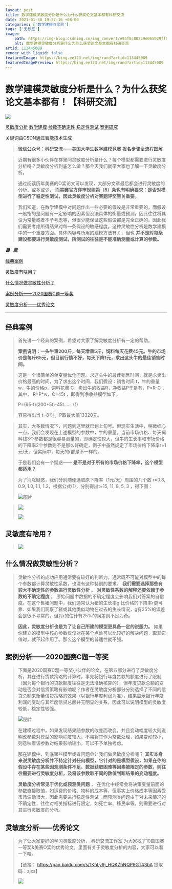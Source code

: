 ```yaml
---
layout: post
title: 数学建模灵敏度分析是什么为什么获奖论文基本都有科研交流
date: 2021-01-30 19:37:16 +08:00
categories: ['数学建模与实验']
tags: ['无标签']
image:
    path: https://img-blog.csdnimg.cn/img_convert/e95f8c802c9e065029ff82ecc47439bd.png?x-oss-process=image/resize,m_fixed,h_150
    alt: 数学建模灵敏度分析是什么为什么获奖论文基本都有科研交流
artid: 113445089
render_with_liquid: false
featuredImage: https://bing.ee123.net/img/rand?artid=113445089
featuredImagePreview: https://bing.ee123.net/img/rand?artid=113445089
---
```


# 数学建模灵敏度分析是什么？为什么获奖论文基本都有！【科研交流】

![](https://img-home.csdnimg.cn/images/20240715101418.png)

[灵敏度分析](https://so.csdn.net/so/search/s.do?q=%E7%81%B5%E6%95%8F%E5%BA%A6%E5%88%86%E6%9E%90&t=all&o=vip&s=&l=&f=&viparticle=&from_tracking_code=tag_word&from_code=app_blog_art)
[数学建模](https://so.csdn.net/so/search/s.do?q=%E6%95%B0%E5%AD%A6%E5%BB%BA%E6%A8%A1&t=all&o=vip&s=&l=&f=&viparticle=&from_tracking_code=tag_word&from_code=app_blog_art)
[参数不确定性](https://so.csdn.net/so/search/s.do?q=%E5%8F%82%E6%95%B0%E4%B8%8D%E7%A1%AE%E5%AE%9A%E6%80%A7&t=all&o=vip&s=&l=&f=&viparticle=&from_tracking_code=tag_word&from_code=app_blog_art)
[稳定性测试](https://so.csdn.net/so/search/s.do?q=%E7%A8%B3%E5%AE%9A%E6%80%A7%E6%B5%8B%E8%AF%95&t=all&o=vip&s=&l=&f=&viparticle=&from_tracking_code=tag_word&from_code=app_blog_art)
[案例研究](https://so.csdn.net/so/search/s.do?q=%E6%A1%88%E4%BE%8B%E7%A0%94%E7%A9%B6&t=all&o=vip&s=&l=&f=&viparticle=&from_tracking_code=tag_word&from_code=app_blog_art)

关键词由CSDN通过智能技术生成

> [微信公众号：科研交流——美国大学生数学建模竞赛 报名步骤全流程图解](https://mp.weixin.qq.com/s?__biz=MzI5MjgwMzQ3NA==&mid=2247503942&idx=3&sn=d2bbe55d73777d6d9df7a63494297528&chksm=ec7956bbdb0edfad8d06387f58d79a04b6ab1269af3eb1de958c9ee18417da915fa94cad5d46&scene=21#wechat_redirect)

> 近期有很多小伙伴在群里问灵敏度分析是什么？每个模型都需要进行灵敏度分析吗？灵敏度分析到底怎么做？那今天我们就带大家也了解一下灵敏度分析。
>
> 通过阅读历年美赛的O奖论文可以发现，大部分文章最后都会进行灵敏度的分析，或多或少，
> **而美赛官方评审规则第（5）条也有明确要求：是否对模型进行了稳定性测试，因此灵敏度分析对赛题评奖至关重要。**
>
> 我们知道，在数学建模中对问题作出一些必要的假设是非常重要的，而假设一般指的是问题有一定影响的因素但没法具体的衡量或预测，因此往往将其设为常量或者不予考虑等，但很少能保证这些假设都是完全正确的。因此我们需要考虑所得结果对每一条假设的敏感程度。这种灵敏性分析是数学建模中的一个重要方面。具体内容与所用的建模方法有关，但也
> **并不是对每条建设都要进行灵敏度测试，所测试的往往是不能准确测量或计算的参数。**

***目   录***

[经典案例](#%E7%BB%8F%E5%85%B8%E6%A1%88%E4%BE%8B)

[灵敏度有啥用？](#%E7%81%B5%E6%95%8F%E5%BA%A6%E6%9C%89%E5%95%A5%E7%94%A8%EF%BC%9F)

[什么情况做灵敏性分析？](#%E4%BB%80%E4%B9%88%E6%83%85%E5%86%B5%E5%81%9A%E7%81%B5%E6%95%8F%E6%80%A7%E5%88%86%E6%9E%90%EF%BC%9F)

[案例分析——2020国赛C题一等奖](#%E6%A1%88%E4%BE%8B%E5%88%86%E6%9E%90%E2%80%94%E2%80%942020%E5%9B%BD%E8%B5%9BC%E9%A2%98%E4%B8%80%E7%AD%89%E5%A5%96)

[灵敏度分析——优秀论文](#%E7%81%B5%E6%95%8F%E5%BA%A6%E5%88%86%E6%9E%90%E2%80%94%E2%80%94%E4%BC%98%E7%A7%80%E8%AE%BA%E6%96%87)

---

## 经典案例

> 首先讲一个经典的案例，希望对大家了解灵敏度分析有一定的帮助。
>
> **案例说明：一头牛重200斤，每天增重5斤，饲料每天花费45元。牛的市场价是每斤65元，但目前行情不好，每天下降1元，求出这头牛的最佳销售时间。**
>
> 这是一个很简单的单变量优化问题。求这头牛的最佳销售时间，就是求卖出价格最高的时间，为了求出这个时间，我们假设：销售时间 t，牛的重量w，牛的价格p，饲料花费 C，卖出牛的收益R，净收益P于是有，P=R-C ，其中， R=P*w，C=45t ，即得到净收益模型如下：
>
> P=(65-t)(200+5t)-45t...... (1)
>
> 容易得出当 t=8 时，P取最大值13320元。

> 其实，大多数情况下，问题到这里就已划上句号。但现实生活中，稍微细心一点，我们会发现在上述模型的参数中，牛的重量，当前市场价格、每天饲料钱3个参数都是很容易测量的，即确定性较大，但牛的生长率和市场价格的下降率2个参数则不是那么好确定，例子中虽然规定了市场价格下降率r=1元/天，但实际中，每天的r都是不一样的。
>
> 于是我们会有一个疑惑——
> **是不是对于所有的市场价格下降率，这个模型都适用？**
>
> 为了消除疑惑，我们分别随便选取原下降率（1元/天）周围的几个数 r=0.8, 0.9, 1.0, 1.1, 1.2，根据公式(1)，分别得出t=15, 11, 8, 5, 3 ，得下图：
>
> ![图片](https://i-blog.csdnimg.cn/blog_migrate/26f33b10648a90db5a0ff00ff9b37dfa.png)

> ![](https://i-blog.csdnimg.cn/blog_migrate/25105584e3f24eeb0d82a5a24814cb29.png)
>
> ![](https://i-blog.csdnimg.cn/blog_migrate/c06e6ede46eb219953389fd225b2e5b8.png)

## 灵敏度有啥用？

> ![](https://i-blog.csdnimg.cn/blog_migrate/4ad751cf98bc7e29c1890ee135abdfee.png)

## 什么情况做灵敏性分析？

> 灵敏性分析的成功应用通常要有较好的判断力，通常既不可能对模型中的每个参数都计算灵敏性系数，也没有这种特别的要求。
> **我们需要选择那些有较大不确定性的参数进行灵敏性分析**
> 。
> **对灵敏性系数的解释还要依赖于参数的不确定程度**
> 。
> 原始问题中数据的不确定程度会影响我们对答案的自信度。在这个售猪问题中，我们通常认为猪的生长率g 比价格的下降率r更可靠．如果我们观察了猪或其他类似动物在过去的生长情况，g有25%的误差会是很不寻常的，但对r的估计有25%的误差则不足为奇。
>
> **因此，灵敏度分析也是为了让自己所建的模型更具备一定的说服力。**
> 如果你建立的模型中核心参数仅仅对在某个点处可以比较好的解决问题，取其它值时，就不起作用了。那么这个模型的普适性就不强。

## 案例分析——2020国赛C题一等奖

> 下面是2020国赛C题一等奖小伙伴的论文，在第五部分进行了灵敏度分析，其在进行贷款策略的计算时，事先将银行年度贷款的额度进行了限制（因为每个银行的贷款额度往往是无法准确核算的），但年度贷款总额的变动是否会对信贷策略有影响呢？作者在灵敏度分析部分分别选择了不同的信贷总额来衡量信贷策略的效果（以银行年度利润为准），结果显示银行年度利润的变动与其年度信贷总额并无明显的关系，因此可以说明模型的灵敏度较低，稳定性较强。
>
> ![图片](https://i-blog.csdnimg.cn/blog_migrate/af513fb9579597f87d86efb6ccb6e21a.png)
>
> 在建模过程中，如果发现结果随参数的改变而改变，并且变动幅度较大则说明改参数对模型的影响程度较大，不易将其作为常数处理，如果变动较小，则意味着该参数对结果影响较小，可以不予单独考虑。
>
> 那在建模中，到底哪些模型或者问题会让我们做灵敏度分析呢？
> **其实本身来说灵敏度分析并不特定针对任何模型，它针对的是模型假设，如果在你的假设中存在某些因观测条件不足、数据获取困难等因素被限定的参数，则往往需要进行灵敏度分析，及将该参数取不同的数值判断结果的变动程度。**
>
> **灵敏度分析常见于优化或预测类问题**
> ，
> 在优化中经常会将决策变量前面的参数直接取值，如运费的价格、物料的成本等，但事实上价格成本等因素受市场波动很大，因此需要进行稳定性测试；而预测类问题由于对未来情况的不确定性，往往对相关指标进行限定，如死亡率、移民率等，则需要进行对其进行灵敏度的分析。

## 灵敏度分析——优秀论文

> 为了让大家更好的学习灵敏度分析，
> 科研交流工作室
> 为大家找了10篇国赛一等奖&美赛O奖的优秀论文，里面有关于灵敏度分析的内容，大家可以看一下哈。
>
> 【链接：
> <https://pan.baidu.com/s/1KhLy9j_HQKZhNQP9GT43bA>
> 提取码：zjxs】
>
> ![](https://i-blog.csdnimg.cn/blog_migrate/344a83942e7ad79c231a3fc12949cc04.png)